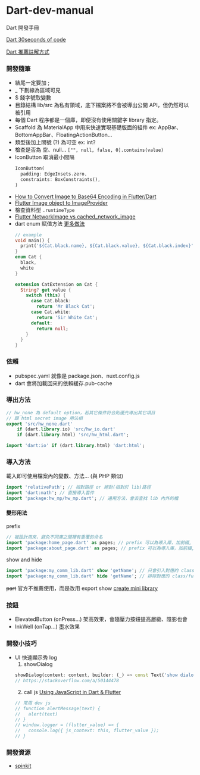 # Dart-dev-manual
Dart 開發手冊

[Dart 30seconds of code](https://www.30secondsofcode.org/dart/p/1)

[Dart 推薦註解方式](https://dart.dev/guides/language/effective-dart/documentation)


### 開發隨筆

- 結尾一定要加 ;
- _ 下劃線為區域可見
- $ 錢字號取變數
- 目錄結構 lib/src 為私有領域，底下檔案將不會被導出公開 API，但仍然可以被引用
- 每個 Dart 程序都是一個庫，即便沒有使用關鍵字 library 指定。
- Scaffold 為 MaterialApp 中用來快速實現基礎版面的組件 ex: AppBar、BottomAppBar、FloatingActionButton...
- 類型後加上問號 (?) 為可空 ex: int? 
- 檢查是否為 空、null... ```["", null, false, 0].contains(value)```
- IconButton 取消最小間隔
  ```dart
  IconButton(
    padding: EdgeInsets.zero,
    constraints: BoxConstraints(),
  )
  ```
- [How to Convert Image to Base64 Encoding in Flutter/Dart](https://www.fluttercampus.com/guide/224/convert-image-to-base64/)
- [Flutter Image object to ImageProvider](https://stackoverflow.com/questions/58870443/flutter-image-object-to-imageprovider)
- 檢查資料型 `.runtimeType`
- [Flutter NetworkImage vs cached_network_image](https://stackoverflow.com/questions/65261263/flutter-networkimage-vs-cached-network-image)
- dart enum 賦值方法 [更多做法](https://qa.1r1g.com/sf/ask/2723579981/)
  ```dart
  // example
  void main() {
    print('${Cat.black.name}, ${Cat.black.value}, ${Cat.black.index}');
  }
  enum Cat {
    black,
    white
  }

  extension CatExtension on Cat {
    String? get value {
      switch (this) {
        case Cat.black:
          return 'Mr Black Cat';
        case Cat.white:
          return 'Sir White Cat';
        default:
          return null;
      }
    }
  }
  ```

### 依賴

- pubspec.yaml 就像是 package.json、nuxt.config.js
- dart 會將加載回來的依賴緩存.pub-cache

### 導出方法
```dart
// hw_none 為 default option，若其它條件符合則優先導出其它項目
// 跟 html secret image 用法相
export 'src/hw_none.dart'
    if (dart.library.io) 'src/hw_io.dart'
    if (dart.library.html) 'src/hw_html.dart';
```

```dart
import 'dart:io' if (dart.library.html) 'dart:html';
```

### 導入方法
載入即可使用檔案內的變數、方法... (與 PHP 類似)

```dart
import 'relativePath'; // 相對路徑 or 絕對(相對於 lib)路徑
import 'dart:math'; // 直接導入套件
import 'package:hw_mp/hw_mp.dart'; // 通用方法，會去查找 lib 內外的檔
```
#### 變形用法
prefix
```dart
// 被設計用來，避免不同庫之間裡有重覆的命名
import 'package:home_page.dart' as pages; // prefix 可以為導入庫，加前綴, pages.HomePage()
import 'package:about_page.dart' as pages; // prefix 可以為導入庫，加前綴, pages.AboutPage()
```

show and hide
```dart
import 'package:my_comm_lib.dart' show 'getName'; // 只會引入對應的 class/function/var...
import 'package:my_comm_lib.dart' hide 'getName'; // 排除對應的 class/function/var...
```

~~part~~ 官方不推薦使用，而是改用 export show
[create mini library](https://dart.dev/guides/libraries/create-library-packages#organizing-a-library-package)


### 按鈕

- ElevatedButton (onPress...) 架高效果，會隨壓力按鈕提高層級、陰影也會
- InkWell (onTap...) 墨水效果

### 開發小技巧

- UI 快速顯示秀 log
  1. showDialog
    ```dart
    showDialog(context: context, builder: (_) => const Text('show dialog'));
    // https://stackoverflow.com/a/50144478
    ```
  2. call js [Using JavaScript in Dart & Flutter](https://fireship.io/snippets/using-js-with-flutter-web/)
    ```dart
    // 常用 dev js
    // function alertMessage(text) {
    //   alert(text)
    // }
    // window.logger = (flutter_value) => {
    //   console.log({ js_context: this, flutter_value });
    // }
    ```
 
### 開發資源

- [spinkit](https://tobiasahlin.com/spinkit/)
  

